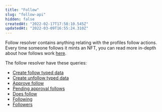 ```yaml
---
title: "Follow"
slug: "follow-api"
hidden: false
createdAt: "2022-02-17T17:58:10.545Z"
updatedAt: "2022-03-09T16:55:24.310Z"
---
```


Follow resolver contains anything relating with the profiles follow actions. Every time someone follows it mints an NFT, you can read more in-depth about how follows work [here](doc:follow).

The follow resolver have these queries:

- [Create follow typed data](doc:create-follow-typed-data)
- [Create unfollow typed data](doc:create-unfollow-typed-data)
- [Approve follow](doc:approve-follow)
- [Pending approval follows](doc:pending-approval-follows)
- [Does follow](doc:does-follow)
- [Following](doc:following)
- [Followers](doc:followers)

